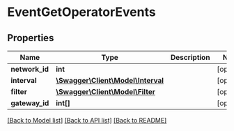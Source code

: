# EventGetOperatorEvents

## Properties
Name | Type | Description | Notes
------------ | ------------- | ------------- | -------------
**network_id** | **int** |  | [optional] 
**interval** | [**\Swagger\Client\Model\Interval**](Interval.md) |  | [optional] 
**filter** | [**\Swagger\Client\Model\Filter**](Filter.md) |  | [optional] 
**gateway_id** | **int[]** |  | [optional] 

[[Back to Model list]](../README.md#documentation-for-models) [[Back to API list]](../README.md#documentation-for-api-endpoints) [[Back to README]](../README.md)


